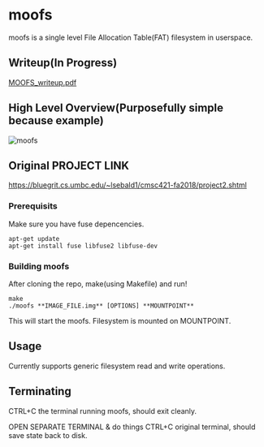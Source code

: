 # moofs

moofs is a single level File Allocation Table(FAT) filesystem in userspace.

## Writeup(In Progress)

[MOOFS_writeup.pdf](https://github.com/DoYouEvenStackSmash/userspace-filesystem/files/4006161/MOOFS_writeup.pdf)

## High Level Overview(Purposefully simple because example)  

![moofs](https://user-images.githubusercontent.com/42816626/71530797-c527c480-28b9-11ea-8446-b592e46de854.png)

## Original PROJECT LINK
https://bluegrit.cs.umbc.edu/~lsebald1/cmsc421-fa2018/project2.shtml

### Prerequisits

Make sure you have fuse depencencies.

```
apt-get update
apt-get install fuse libfuse2 libfuse-dev
```

### Building moofs

After cloning the repo, make(using Makefile) and run!

```
make
./moofs **IMAGE_FILE.img** [OPTIONS] **MOUNTPOINT**
```

This will start the moofs. Filesystem is mounted on MOUNTPOINT.

## Usage

Currently supports generic filesystem read and write operations. 

## Terminating

CTRL+C the terminal running moofs, should exit cleanly.

  




OPEN SEPARATE TERMINAL & do things
CTRL+C original terminal, should save state back to disk.
